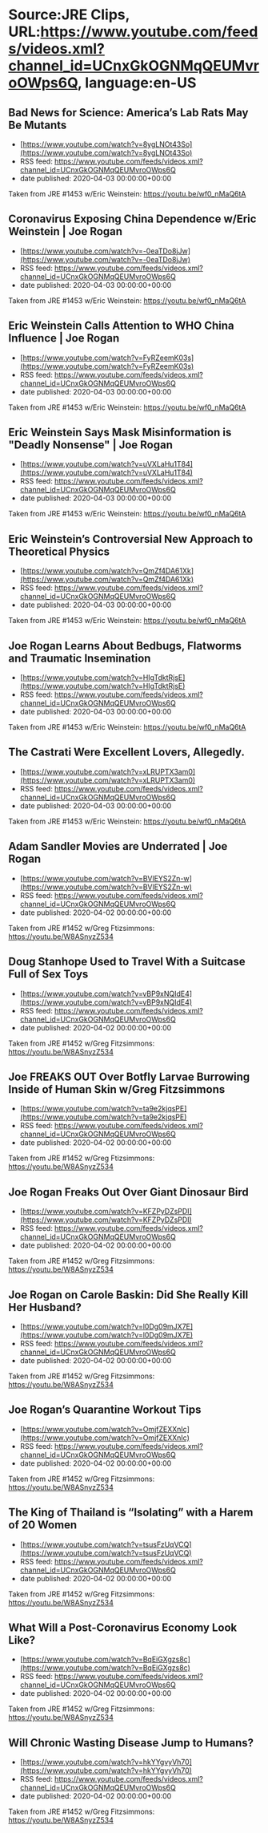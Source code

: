 # Source:JRE Clips, URL:https://www.youtube.com/feeds/videos.xml?channel_id=UCnxGkOGNMqQEUMvroOWps6Q, language:en-US

## Bad News for Science: America’s Lab Rats May Be Mutants
 - [https://www.youtube.com/watch?v=8ygLNOt43So](https://www.youtube.com/watch?v=8ygLNOt43So)
 - RSS feed: https://www.youtube.com/feeds/videos.xml?channel_id=UCnxGkOGNMqQEUMvroOWps6Q
 - date published: 2020-04-03 00:00:00+00:00

Taken from JRE #1453 w/Eric Weinstein: https://youtu.be/wf0_nMaQ6tA

## Coronavirus Exposing China Dependence w/Eric Weinstein | Joe Rogan
 - [https://www.youtube.com/watch?v=-0eaTDo8jJw](https://www.youtube.com/watch?v=-0eaTDo8jJw)
 - RSS feed: https://www.youtube.com/feeds/videos.xml?channel_id=UCnxGkOGNMqQEUMvroOWps6Q
 - date published: 2020-04-03 00:00:00+00:00

Taken from JRE #1453 w/Eric Weinstein:
https://youtu.be/wf0_nMaQ6tA

## Eric Weinstein Calls Attention to WHO China Influence | Joe Rogan
 - [https://www.youtube.com/watch?v=FyRZeemK03s](https://www.youtube.com/watch?v=FyRZeemK03s)
 - RSS feed: https://www.youtube.com/feeds/videos.xml?channel_id=UCnxGkOGNMqQEUMvroOWps6Q
 - date published: 2020-04-03 00:00:00+00:00

Taken from JRE #1453 w/Eric Weinstein:
https://youtu.be/wf0_nMaQ6tA

## Eric Weinstein Says Mask Misinformation is "Deadly Nonsense" |  Joe Rogan
 - [https://www.youtube.com/watch?v=uVXLaHu1T84](https://www.youtube.com/watch?v=uVXLaHu1T84)
 - RSS feed: https://www.youtube.com/feeds/videos.xml?channel_id=UCnxGkOGNMqQEUMvroOWps6Q
 - date published: 2020-04-03 00:00:00+00:00

Taken from JRE #1453 w/Eric Weinstein:
https://youtu.be/wf0_nMaQ6tA

## Eric Weinstein’s Controversial New Approach to Theoretical Physics
 - [https://www.youtube.com/watch?v=QmZf4DA61Xk](https://www.youtube.com/watch?v=QmZf4DA61Xk)
 - RSS feed: https://www.youtube.com/feeds/videos.xml?channel_id=UCnxGkOGNMqQEUMvroOWps6Q
 - date published: 2020-04-03 00:00:00+00:00

Taken from JRE #1453 w/Eric Weinstein: https://youtu.be/wf0_nMaQ6tA

## Joe Rogan Learns About Bedbugs, Flatworms and Traumatic Insemination
 - [https://www.youtube.com/watch?v=HIgTdktRjsE](https://www.youtube.com/watch?v=HIgTdktRjsE)
 - RSS feed: https://www.youtube.com/feeds/videos.xml?channel_id=UCnxGkOGNMqQEUMvroOWps6Q
 - date published: 2020-04-03 00:00:00+00:00

Taken from JRE #1453 w/Eric Weinstein: https://youtu.be/wf0_nMaQ6tA

## The Castrati Were Excellent Lovers, Allegedly.
 - [https://www.youtube.com/watch?v=xLRUPTX3am0](https://www.youtube.com/watch?v=xLRUPTX3am0)
 - RSS feed: https://www.youtube.com/feeds/videos.xml?channel_id=UCnxGkOGNMqQEUMvroOWps6Q
 - date published: 2020-04-03 00:00:00+00:00

Taken from JRE #1453 w/Eric Weinstein: https://youtu.be/wf0_nMaQ6tA

## Adam Sandler Movies are Underrated | Joe Rogan
 - [https://www.youtube.com/watch?v=BVlEYS2Zn-w](https://www.youtube.com/watch?v=BVlEYS2Zn-w)
 - RSS feed: https://www.youtube.com/feeds/videos.xml?channel_id=UCnxGkOGNMqQEUMvroOWps6Q
 - date published: 2020-04-02 00:00:00+00:00

Taken from JRE #1452 w/Greg Ftizsimmons:
https://youtu.be/W8ASnyzZ534

## Doug Stanhope Used to Travel With a Suitcase Full of Sex Toys
 - [https://www.youtube.com/watch?v=vBP9xNQIdE4](https://www.youtube.com/watch?v=vBP9xNQIdE4)
 - RSS feed: https://www.youtube.com/feeds/videos.xml?channel_id=UCnxGkOGNMqQEUMvroOWps6Q
 - date published: 2020-04-02 00:00:00+00:00

Taken from JRE #1452 w/Greg Fitzsimmons: https://youtu.be/W8ASnyzZ534

## Joe FREAKS OUT Over Botfly Larvae Burrowing Inside of Human Skin w/Greg Fitzsimmons
 - [https://www.youtube.com/watch?v=ta9e2kjqsPE](https://www.youtube.com/watch?v=ta9e2kjqsPE)
 - RSS feed: https://www.youtube.com/feeds/videos.xml?channel_id=UCnxGkOGNMqQEUMvroOWps6Q
 - date published: 2020-04-02 00:00:00+00:00

Taken from JRE #1452 w/Greg Ftizsimmons:
https://youtu.be/W8ASnyzZ534

## Joe Rogan Freaks Out Over Giant Dinosaur Bird
 - [https://www.youtube.com/watch?v=KFZPyDZsPDI](https://www.youtube.com/watch?v=KFZPyDZsPDI)
 - RSS feed: https://www.youtube.com/feeds/videos.xml?channel_id=UCnxGkOGNMqQEUMvroOWps6Q
 - date published: 2020-04-02 00:00:00+00:00

Taken from JRE #1452 w/Greg Fitzsimmons: https://youtu.be/W8ASnyzZ534

## Joe Rogan on Carole Baskin: Did She Really Kill Her Husband?
 - [https://www.youtube.com/watch?v=l0Dg09mJX7E](https://www.youtube.com/watch?v=l0Dg09mJX7E)
 - RSS feed: https://www.youtube.com/feeds/videos.xml?channel_id=UCnxGkOGNMqQEUMvroOWps6Q
 - date published: 2020-04-02 00:00:00+00:00

Taken from JRE #1452 w/Greg Fitzsimmons: https://youtu.be/W8ASnyzZ534

## Joe Rogan’s Quarantine Workout Tips
 - [https://www.youtube.com/watch?v=OmjfZEXXnIc](https://www.youtube.com/watch?v=OmjfZEXXnIc)
 - RSS feed: https://www.youtube.com/feeds/videos.xml?channel_id=UCnxGkOGNMqQEUMvroOWps6Q
 - date published: 2020-04-02 00:00:00+00:00

Taken from JRE #1452 w/Greg Fitzsimmons: https://youtu.be/W8ASnyzZ534

## The King of Thailand is “Isolating” with a Harem of 20 Women
 - [https://www.youtube.com/watch?v=tsusFzUqVCQ](https://www.youtube.com/watch?v=tsusFzUqVCQ)
 - RSS feed: https://www.youtube.com/feeds/videos.xml?channel_id=UCnxGkOGNMqQEUMvroOWps6Q
 - date published: 2020-04-02 00:00:00+00:00

Taken from JRE #1452 w/Greg Fitzsimmons: https://youtu.be/W8ASnyzZ534

## What Will a Post-Coronavirus Economy Look Like?
 - [https://www.youtube.com/watch?v=BqEiGXgzs8c](https://www.youtube.com/watch?v=BqEiGXgzs8c)
 - RSS feed: https://www.youtube.com/feeds/videos.xml?channel_id=UCnxGkOGNMqQEUMvroOWps6Q
 - date published: 2020-04-02 00:00:00+00:00

Taken from JRE #1452 w/Greg Fitzsimmons: https://youtu.be/W8ASnyzZ534

## Will Chronic Wasting Disease Jump to Humans?
 - [https://www.youtube.com/watch?v=hkYYgvyVh70](https://www.youtube.com/watch?v=hkYYgvyVh70)
 - RSS feed: https://www.youtube.com/feeds/videos.xml?channel_id=UCnxGkOGNMqQEUMvroOWps6Q
 - date published: 2020-04-02 00:00:00+00:00

Taken from JRE #1452 w/Greg Fitzsimmons: https://youtu.be/W8ASnyzZ534

